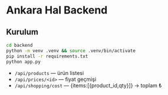 # Ankara Hal Backend

## Kurulum
```bash
cd backend
python -m venv .venv && source .venv/bin/activate
pip install -r requirements.txt
python app.py
```

* `/api/products` — ürün listesi  
* `/api/prices/<id>` — fiyat geçmişi  
* `/api/shopping/cost` — {items:[{product_id,qty}]} → toplam ₺